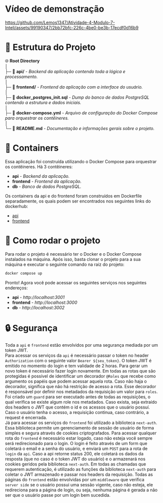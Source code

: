 <h1>Vídeo de demonstração</h1>

https://github.com/Lemos1347/Atividade-4-Modulo-7-Inteli/assets/99190347/2bb72bfc-226c-4be0-be3b-17ecdf0d16b9

# 📁 Estrutura do Projeto

🌐 **Root Directory**  
│  
├─ 📂 **api/** - _Backend da aplicação contendo toda a lógica e processamento._  
│  
├─ 📂 **frontend/** - _Frontend da aplicação com a interface do usuário._  
│  
├─ 📜 **docker_postgres_init.sql** - _Dump do banco de dados PostgreSQL contendo a estrutura e dados iniciais._  
│  
├─ 📜 **docker-compose.yml** - _Arquivo de configuração do Docker Compose para orquestrar os contêineres._  
│  
└─ 📜 **README.md** - _Documentação e informações gerais sobre o projeto._

# 🐳 Containers

Essa aplicação foi construída utilizando o Docker Compose para orquestrar os contêineres. Há 3 contêineres:

- **api** - _Backend da aplicação._
- **frontend** - _Frontend da aplicação._
- **db** - _Banco de dados PostgreSQL._

Os containers da api e do frontend foram construídos em Dockerfile separadamente, os quais podem ser encontrados nos seguintes links do dockerhub:

- [api](https://hub.docker.com/repository/docker/lemos12/backend-crud-avaliada-m7/general)
- [frontend](https://hub.docker.com/repository/docker/lemos12/frontend-crud-avaliada-m7)

# 🚀 Como rodar o projeto

Para rodar o projeto é necessário ter o Docker e o Docker Compose instalados na máquina. Após isso, basta clonar o projeto para a sua máquina e executar o seguinte comando na raiz do projeto:

```bash
docker compose up
```

Pronto! Agora você pode acessar os seguintes serviços nos seguintes endereços:

- **api** - _http://localhost:3001_
- **frontend** - _http://localhost:3000_
- **db** - _http://localhost:3002_

# 🔒 Segurança

Toda a `api` e `frontend` estão envolvidos por uma segurança mediada por um token JWT.  
Para acessar os serviços da `api` é necessário passar o token no header `Authorization` com o seguinte valor `Bearer ${seu_token}`. O token JWT é emitido no momento do login e tem validade de 2 horas. Para gerar um novo token é necessário fazer login novamente. Em todas as rotas que são protegidas é possível de identificar um decorador `@Roles` que recebe como argumento os papéis que podem acessar aquela rota. Caso não haja o decorador, significa que não há restrição de acesso a rota. Esse decorador é responsável por definir nos metadados da requisição um valor para `roles`. Foi criado um `guard` para ser executado antes de todas as requisições, o qual verifica se existe algum role nos metadados. Caso exista, seja extraído dos headers o JWT que contém o id e os acessos que o usuário possuí. Caso o usuário tenha o acesso, a requisição continua, caso contrário, a request é encerrada.  
Já para acessar os serviços do `frontend` foi utilizado a biblioteca `next-auth`. Essa biblioteca permite um gerenciamento de sessão de usuário de forma simples e segura através de cookies criptografados. Para acessar qualquer rota do `frontend` é necessário estar logado, caso não esteja você sempre será redirecionado para o login. O login é feito através de um form que coletará o email e a senha do usuário, e enviará um `POST` para a rota de `login` da `api`. Caso a api retorne status 200, ele coletará os dados da resposta (que no caso é o token JWT do usuário) e o armazenará nos cookies geridos pela biblioteca `next-auth`. Em todas as chamadas que requerem autenticação, é utilizado as funções da biblioteca `next-auth` para coletar o JWT armazenado e passar nos headers da requisição. Todas as páginas do `frontend` estão envolvidas por um `middleware` que verifica `server side` se o usuário possui uma sessão vigente, caso não esteja, ele redireciona para a página de login, ou seja, nenhuma página é gerada a não ser que o usuário passe por um login bem sucedida.
